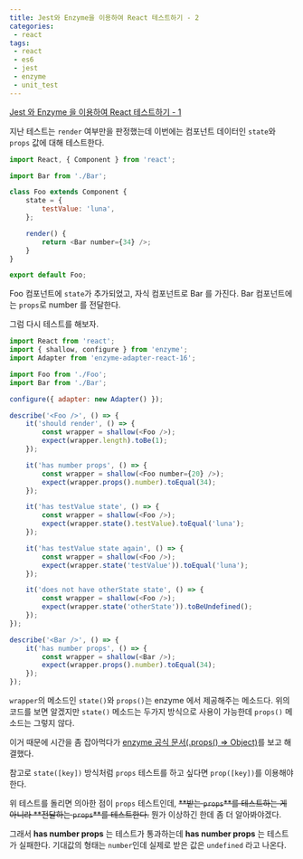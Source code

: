 ```yaml
---
title: Jest와 Enzyme을 이용하여 React 테스트하기 - 2
categories:
 - react
tags:
 - react
 - es6
 - jest
 - enzyme
 - unit_test
---
```


[Jest 와 Enzyme 을 이용하여 React 테스트하기 - 1](https://irrationnelle.github.io/react/2018/02/05/react-render-test-with-jest-enzyme/)

지난 테스트는 `render` 여부만을 판정했는데 이번에는 컴포넌트 데이터인 `state`와 `props` 값에 대해 테스트한다.

```javascript
import React, { Component } from 'react';

import Bar from './Bar';

class Foo extends Component {
	state = {
		testValue: 'luna',
	};

	render() {
		return <Bar number={34} />;
	}
}

export default Foo;
```

Foo 컴포넌트에 `state`가 추가되었고, 자식 컴포넌트로 Bar 를 가진다. Bar 컴포넌트에는 `props`로 number 를 전달한다.

그럼 다시 테스트를 해보자.

```javascript
import React from 'react';
import { shallow, configure } from 'enzyme';
import Adapter from 'enzyme-adapter-react-16';

import Foo from './Foo';
import Bar from './Bar';

configure({ adapter: new Adapter() });

describe('<Foo />', () => {
	it('should render', () => {
		const wrapper = shallow(<Foo />);
		expect(wrapper.length).toBe(1);
	});

	it('has number props', () => {
		const wrapper = shallow(<Foo number={20} />);
		expect(wrapper.props().number).toEqual(34);
	});

	it('has testValue state', () => {
		const wrapper = shallow(<Foo />);
		expect(wrapper.state().testValue).toEqual('luna');
	});

	it('has testValue state again', () => {
		const wrapper = shallow(<Foo />);
		expect(wrapper.state('testValue')).toEqual('luna');
	});

	it('does not have otherState state', () => {
		const wrapper = shallow(<Foo />);
		expect(wrapper.state('otherState')).toBeUndefined();
	});
});

describe('<Bar />', () => {
	it('has number props', () => {
		const wrapper = shallow(<Bar />);
		expect(wrapper.props().number).toEqual(34);
	});
});
```

`wrapper`의 메소드인 `state()`와 `props()`는 enzyme 에서 제공해주는 메소드다. 위의 코드를 보면 알겠지만 `state()` 메소드는 두가지 방식으로 사용이 가능한데 `props()` 메소드는 그렇지 않다.

이거 때문에 시간을 좀 잡아먹다가 [enzyme 공식 문서(.props() => Object)](http://airbnb.io/enzyme/docs/api/ShallowWrapper/props.html)를 보고 해결했다.

참고로 `state([key])` 방식처럼 `props` 테스트를 하고 싶다면 `prop([key])`를 이용해야 한다.

위 테스트를 돌리면 의아한 점이 `props` 테스트인데, ~~**받는 `props`**를 테스트하는 게 아니라 **전달하는 `props`**를 테스트한다.~~ 뭔가 이상하긴 한데 좀 더 알아봐야겠다.

그래서 **<Foo /> has number props** 는 테스트가 통과하는데 **<Bar /> has number props** 는 테스트가 실패한다. 기대값의 형태는 `number`인데 실제로 받은 값은 `undefined` 라고 나온다.
